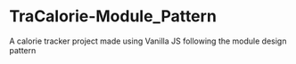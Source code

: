 # TraCalorie-Module_Pattern

A calorie tracker project made using Vanilla JS following the module design pattern
